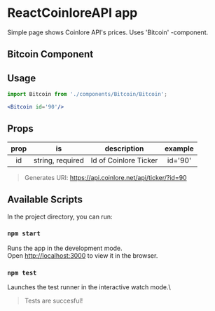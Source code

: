 # ReactCoinloreAPI app

Simple page shows Coinlore API's prices. Uses 'Bitcoin' -component.


## Bitcoin Component
## Usage

```jsx
import Bitcoin from './components/Bitcoin/Bitcoin';
```

```jsx
<Bitcoin id='90'/>
```
## Props



|  prop  |    is    |         description         |                                  example                                  |
| :----: | :------: | :-------------------------: | :-----------------------------------------------------------------------: |
|  id   | string, required |   Id of Coinlore Ticker    | id='90' 

 > Generates URI: https://api.coinlore.net/api/ticker/?id=90


## Available Scripts

In the project directory, you can run:

### `npm start`

Runs the app in the development mode.\
Open [http://localhost:3000](http://localhost:3000) to view it in the browser.


### `npm test`

Launches the test runner in the interactive watch mode.\
 > Tests are succesful!

